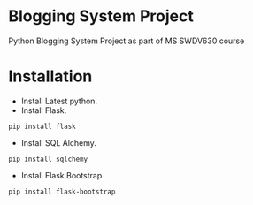 # Blogging System Project
Python Blogging System Project as part of MS SWDV630 course

# Installation
- Install Latest python.
- Install Flask.
```
pip install flask
```

- Install SQL Alchemy.
```
pip install sqlchemy
```

- Install Flask Bootstrap
```
pip install flask-bootstrap
```